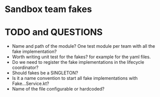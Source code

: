 # Sandbox team fakes

# TODO and QUESTIONS

* Name and path of the module? One test module per team with all the fake implementation?
* Worth writing unit test for the fakes? for example for the yaml files.
* Do we need to register the fake implementations in the lifecycle coordinator?
* Should fakes be a SINGLETON?
* Is it a name convention to start all fake implementations with Fake...Service.kt?
* Name of the file configurable or hardcoded?
